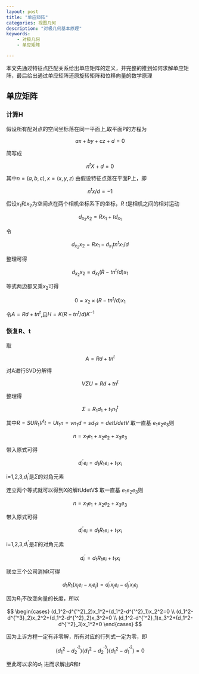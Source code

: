 ```yaml
---
layout: post
title: "单应矩阵"
categories: 视图几何
description: "对极几何基本原理"
keywords: 
    - 对极几何
    - 单应矩阵

---
```

本文先通过特征点匹配关系给出单应矩阵的定义，并完整的推到如何求解单应矩阵，最后给出通过单应矩阵还原旋转矩阵和位移向量的数学原理

## 单应矩阵

### 计算H

假设所有配对点的空间坐标落在同一平面上,取平面P的方程为

$$
ax+by+cz+d=0
$$

简写成

$$
n^tX+d=0
$$

其中$n=(a,b,c),x=(x,y,z)$
由假设特征点落在平面P上，即

$$
n^tx/d=-1
$$

假设$x_1$和$x_2$为空间点在两个相机坐标系下的坐标，$R$ $t$是相机之间的相对运动

$$
d_{x_2}x_2=Rx_1+td_{x_1}
$$

令

$$
d_{x_2}x_2=Rx_1-d_{x_1}tn^tx_1/d
$$

整理可得

$$
d_{x_2}x_2=d_{x_1}(R-tn^t/d)x_1
$$

等式两边都叉乘$x_2$可得

$$
0=x_2\times (R-tn^t/d)x_1
$$

令$A=Rd+tn^t$,且$H=K(R-tn^t/d)K^{-1}$



### 恢复R、t
取

$$
A=Rd+tn^t
$$

对A进行SVD分解得

$$ 
V \Sigma U=Rd+tn^t
$$

整理得

$$
\Sigma=R_1d_1+t_1n_1^t
$$

其中$R=SUR_1V^t t=Ut_1 n=vn_1 d=sd_1 s=detUdetV$
取一直基 $e_1 e_2 e_3$则

$$
n=x_1e_1+x_2e_2+x_3e_3
$$

带入原式可得

$$
d^{'}_ie_i=d_1R_1e_i+t_1x_i 
$$ 

i=1,2,3,$d^{'}_i$是$\Sigma$的对角元素


连立两个等式就可以得到$X$的解tUdetV$
取一直基 $e_1 e_2 e_3$则

$$
n=x_1e_1+x_2e_2+x_3e_3
$$

带入原式可得

$$
d^{'}_ie_i=d_1R_1e_i+t_1x_i 
$$ 

i=1,2,3,$d^{'}_i$是$\Sigma$的对角元素

$$
d^{'}_i=d_1R_1e_i+t_1x_i 
$$

联立三个公司消掉t可得

$$
d_1R_1(x_je_i-x_ie_j)=d^{'}_ix_je_i-d^{'}_jx_ie_j
$$

因为$R_1$不改变向量的长度，所以

$$ 
\begin{cases}
(d_1^2-d^{'^2}_2)x_1^2+(d_1^2-d^{'^2}_1)x_2^2=0  \\
(d_1^2-d^{'^3}_2)x_2^2+(d_1^2-d^{'^2}_2)x_3^2=0 \\
(d_1^2-d^{'^2}_1)x_3^2+(d_1^2-d^{'^2}_3)x_1^2=0
\end{cases}
$$

因为上诉方程一定有非零解，所有对应的行列式一定为零，即

$$
(d_1^2-d^{'^2}_2)(d_1^2-d^{'^3}_2)(d_1^2-d^{'^2}_1)=0
$$

至此可以求的$d_1$ 进而求解出$R$和$t$
<!-- 这部分可以参看文论《Motion and Structure from Motion in a Piecewise Planar Environment》 -->



